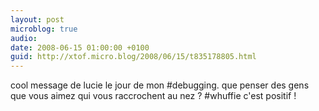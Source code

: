 ```yaml
---
layout: post
microblog: true
audio: 
date: 2008-06-15 01:00:00 +0100
guid: http://xtof.micro.blog/2008/06/15/t835178805.html
---
```

cool message de lucie le jour de mon #debugging. que penser des gens que vous aimez qui vous raccrochent au nez ? #whuffie c'est positif !
